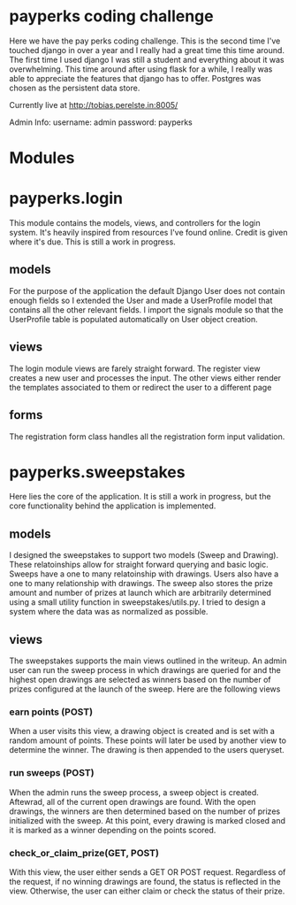 payperks coding challenge
=========================

Here we have the pay perks coding challenge. This is the second time I've touched django in
over a year and I really had a great time this time around. The first time I used django I was 
still a student and everything about it was overwhelming. This time around after using
flask for a while, I really was able to appreciate the features that django has to offer. 
Postgres was chosen as the persistent data store.

Currently live at http://tobias.perelste.in:8005/

Admin Info:
username: admin
password: payperks

Modules
=======
# payperks.login
This module contains the models, views, and controllers for the login system. 
It's heavily inspired from resources I've found online. Credit is given where it's due. 
This is still a work in progress.

## models
For the purpose of the application
the default Django User does not contain enough fields so I extended the User and made a
UserProfile model that contains all the other relevant fields. I import the signals module
so that the UserProfile table is populated automatically on User object creation.


## views
The login module views are farely straight forward. The register view creates a new user and processes
the input. The other views either render the templates associated to them or redirect the user
to a different page

## forms

The registration form class handles all the registration form input validation.


# payperks.sweepstakes
Here lies the core of the application. It is still a work in progress, but the core functionality
behind the application is implemented. 

## models
I designed the sweepstakes to support two models (Sweep and Drawing). These relatoinships allow for
straight forward querying and basic logic. Sweeps have a one to many relatoinship with 
drawings. Users also have a one to many relationship with drawings. 
The sweep also stores the prize amount and number of prizes at launch which are  arbitrarily determined 
using a small utility function in sweepstakes/utils.py. I tried to design a system where the data was as normalized
as possible. 

## views

The sweepstakes supports the main views outlined in the writeup. An admin user can run the sweep process
in which drawings are queried for and the highest open drawings are selected as winners based on
the number of prizes configured at the launch of the sweep.  Here are the following views

### earn points (POST)
When a user visits this view, a drawing object is created and is set with a random amount of points. 
These points will later be used by another view to determine the winner. The drawing is then appended to the users queryset.

### run sweeps (POST)
When the admin runs the sweep process, a sweep object is created. Aftewrad, all of the current open drawings are found. With the open drawings, the winners are then determined based on the number of prizes initialized with the sweep. At this point, every drawing is marked closed and it is marked as a winner depending on the points scored.


###  check_or_claim_prize(GET, POST)
With this view, the user either sends a GET OR POST request. Regardless of the request, if no
winning drawings are found, the status is reflected in the view. Otherwise, the user can either claim
or check the status of their prize. 
